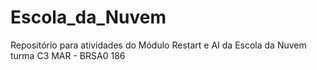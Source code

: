 # Escola_da_Nuvem
Repositório para atividades do Módulo Restart e AI da Escola da Nuvem turma C3 MAR - BRSA0 186
